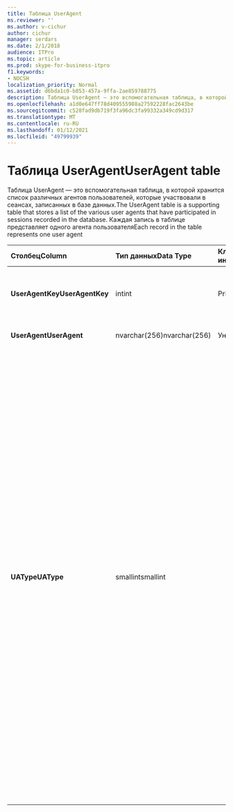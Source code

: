 ```yaml
---
title: Таблица UserAgent
ms.reviewer: ''
ms.author: v-cichur
author: cichur
manager: serdars
ms.date: 2/1/2018
audience: ITPro
ms.topic: article
ms.prod: skype-for-business-itpro
f1.keywords:
- NOCSH
localization_priority: Normal
ms.assetid: d6bda1c0-b053-457a-9ffa-2ae859788775
description: Таблица UserAgent — это вспомогательная таблица, в которой хранится список различных агентов пользователей, которые участвовали в сеансах, записанных в базе данных. Каждая запись в таблице представляет одного агента пользователя
ms.openlocfilehash: a1d0e647ff78d409555988a27592228fac2643be
ms.sourcegitcommit: c528fad9db719f3fa96dc3fa99332a349cd9d317
ms.translationtype: MT
ms.contentlocale: ru-RU
ms.lasthandoff: 01/12/2021
ms.locfileid: "49799939"
---
```

# <a name="useragent-table"></a><span data-ttu-id="ae07a-104">Таблица UserAgent</span><span class="sxs-lookup"><span data-stu-id="ae07a-104">UserAgent table</span></span>
 
<span data-ttu-id="ae07a-105">Таблица UserAgent — это вспомогательная таблица, в которой хранится список различных агентов пользователей, которые участвовали в сеансах, записанных в базе данных.</span><span class="sxs-lookup"><span data-stu-id="ae07a-105">The UserAgent table is a supporting table that stores a list of the various user agents that have participated in sessions recorded in the database.</span></span> <span data-ttu-id="ae07a-106">Каждая запись в таблице представляет одного агента пользователя</span><span class="sxs-lookup"><span data-stu-id="ae07a-106">Each record in the table represents one user agent</span></span>
  
|<span data-ttu-id="ae07a-107">**Столбец**</span><span class="sxs-lookup"><span data-stu-id="ae07a-107">**Column**</span></span>|<span data-ttu-id="ae07a-108">**Тип данных**</span><span class="sxs-lookup"><span data-stu-id="ae07a-108">**Data Type**</span></span>|<span data-ttu-id="ae07a-109">**Ключ/индекс**</span><span class="sxs-lookup"><span data-stu-id="ae07a-109">**Key/Index**</span></span>|<span data-ttu-id="ae07a-110">**Details**</span><span class="sxs-lookup"><span data-stu-id="ae07a-110">**Details**</span></span>|
|:-----|:-----|:-----|:-----|
|<span data-ttu-id="ae07a-111">**UserAgentKey**</span><span class="sxs-lookup"><span data-stu-id="ae07a-111">**UserAgentKey**</span></span> <br/> |<span data-ttu-id="ae07a-112">int</span><span class="sxs-lookup"><span data-stu-id="ae07a-112">int</span></span>  <br/> |<span data-ttu-id="ae07a-113">Primary</span><span class="sxs-lookup"><span data-stu-id="ae07a-113">Primary</span></span>  <br/> |<span data-ttu-id="ae07a-114">Уникальное число, идентифицирующее этот агент пользователя.</span><span class="sxs-lookup"><span data-stu-id="ae07a-114">Unique number identifying this user agent.</span></span>  <br/> |
|<span data-ttu-id="ae07a-115">**UserAgent**</span><span class="sxs-lookup"><span data-stu-id="ae07a-115">**UserAgent**</span></span> <br/> |<span data-ttu-id="ae07a-116">nvarchar(256)</span><span class="sxs-lookup"><span data-stu-id="ae07a-116">nvarchar(256)</span></span>  <br/> |<span data-ttu-id="ae07a-117">Уникальные</span><span class="sxs-lookup"><span data-stu-id="ae07a-117">Unique</span></span>  <br/> |<span data-ttu-id="ae07a-118">Строка агента пользователя.</span><span class="sxs-lookup"><span data-stu-id="ae07a-118">User Agent string.</span></span>  <br/> |
|<span data-ttu-id="ae07a-119">**UAType**</span><span class="sxs-lookup"><span data-stu-id="ae07a-119">**UAType**</span></span> <br/> |<span data-ttu-id="ae07a-120">smallint</span><span class="sxs-lookup"><span data-stu-id="ae07a-120">smallint</span></span>  <br/> | <br/> |<span data-ttu-id="ae07a-121">1 — сервер-посредник.</span><span class="sxs-lookup"><span data-stu-id="ae07a-121">1 is Mediation Server.</span></span>  <br/> <span data-ttu-id="ae07a-122">2 — сервер A/V Conferencing Server.</span><span class="sxs-lookup"><span data-stu-id="ae07a-122">2 is A/V Conferencing Server.</span></span>  <br/> <span data-ttu-id="ae07a-123">4 — Skype для бизнеса.</span><span class="sxs-lookup"><span data-stu-id="ae07a-123">4 is Skype for Business.</span></span>  <br/> <span data-ttu-id="ae07a-124">8 — IP-телефон.</span><span class="sxs-lookup"><span data-stu-id="ae07a-124">8 is IP Phone.</span></span>  <br/> <span data-ttu-id="ae07a-125">16 — консоль Live Meeting.</span><span class="sxs-lookup"><span data-stu-id="ae07a-125">16 is Live Meeting Console.</span></span>  <br/> <span data-ttu-id="ae07a-126">32 — это средство проверки развертывания (DVT).</span><span class="sxs-lookup"><span data-stu-id="ae07a-126">32 is Deployment Validation Tool (DVT).</span></span>  <br/> <span data-ttu-id="ae07a-127">64 — Skype для бизнеса Server на компьютерах Macintosh.</span><span class="sxs-lookup"><span data-stu-id="ae07a-127">64 is Skype for Business Server on Macintosh computers.</span></span>  <br/> <span data-ttu-id="ae07a-128">128 — помощник skype для бизнеса Server.</span><span class="sxs-lookup"><span data-stu-id="ae07a-128">128 is Skype for Business Server Attendant.</span></span>  <br/> <span data-ttu-id="ae07a-129">256 — служба объявлений для conferencing.</span><span class="sxs-lookup"><span data-stu-id="ae07a-129">256 is Conferencing Announcement service.</span></span>  <br/> <span data-ttu-id="ae07a-130">512 — это автосекретарь.</span><span class="sxs-lookup"><span data-stu-id="ae07a-130">512 is Conferencing Auto Attendant.</span></span>  <br/> <span data-ttu-id="ae07a-131">1024 — приложение группы ответа.</span><span class="sxs-lookup"><span data-stu-id="ae07a-131">1024 is Response Group application.</span></span>  <br/> <span data-ttu-id="ae07a-132">2048 — это внешний голосовой контроль.</span><span class="sxs-lookup"><span data-stu-id="ae07a-132">2048 is Outside Voice Control.</span></span>  <br/> |
   

